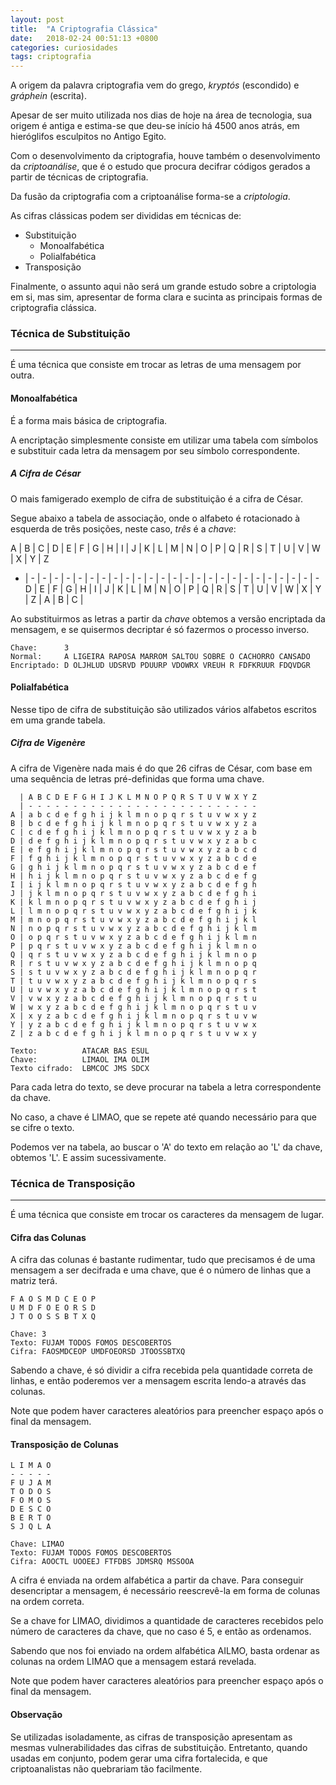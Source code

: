 ```yaml
---
layout: post
title:  "A Criptografia Clássica"
date:   2018-02-24 00:51:13 +0800
categories: curiosidades
tags: criptografia
---
```


A origem da palavra criptografia vem do grego, _kryptós_ (escondido) e _gráphein_ (escrita).

Apesar de ser muito utilizada nos dias de hoje na área de tecnologia, sua origem é antiga e estima-se que deu-se início há 4500 anos atrás, em hieróglifos esculpitos no Antigo Egito.

Com o desenvolvimento da criptografia, houve também o desenvolvimento da _criptoanálise_, que é o estudo que procura decifrar códigos gerados a partir de técnicas de criptografia.

Da fusão da criptografia com a criptoanálise forma-se a _criptologia_.

As cifras clássicas podem ser divididas em técnicas de:
* Substituição
  * Monoalfabética
  * Polialfabética
* Transposição

Finalmente, o assunto aqui não será um grande estudo sobre a criptologia em si, mas sim, apresentar de forma clara e sucinta as principais formas de criptografia clássica.

### Técnica de Substituição
- - -
É uma técnica que consiste em trocar as letras de uma mensagem por outra.

#### Monoalfabética

É a forma mais básica de criptografia.

A encriptação simplesmente consiste em utilizar uma tabela com símbolos e substituir cada letra da mensagem por seu símbolo correspondente.

##### A Cifra de César

O mais famigerado exemplo de cifra de substituição é a cifra de César.

Segue abaixo a tabela de associação, onde o alfabeto é rotacionado à esquerda de três posições, neste caso, _três_ é a _chave_:

A | B | C | D | E | F | G | H | I | J | K | L | M | N | O | P | Q | R | S | T | U | V | W | X | Y | Z 
- | - | - | - | - | - | - | - | - | - | - | - | - | - | - | - | - | - | - | - | - | - | - | - | - | - 
D | E | F | G | H | I | J | K | L | M | N | O | P | Q | R | S | T | U | V | W | X | Y | Z | A | B | C |

Ao substituirmos as letras a partir da _chave_ obtemos a versão encriptada da mensagem, e se quisermos decriptar é só fazermos o processo inverso.

```
Chave:      3
Normal:     A LIGEIRA RAPOSA MARROM SALTOU SOBRE O CACHORRO CANSADO
Encriptado: D OLJHLUD UDSRVD PDUURP VDOWRX VREUH R FDFKRUUR FDQVDGR
```

#### Polialfabética

Nesse tipo de cifra de substituição são utilizados vários alfabetos escritos em uma grande tabela.

##### Cifra de Vigenère

A cifra de Vigenère nada mais é do que 26 cifras de César, com base em uma sequência de letras pré-definidas que forma uma chave.

```
  | A B C D E F G H I J K L M N O P Q R S T U V W X Y Z
  | - - - - - - - - - - - - - - - - - - - - - - - - - -
A | a b c d e f g h i j k l m n o p q r s t u v w x y z
B | b c d e f g h i j k l m n o p q r s t u v w x y z a
C | c d e f g h i j k l m n o p q r s t u v w x y z a b
D | d e f g h i j k l m n o p q r s t u v w x y z a b c
E | e f g h i j k l m n o p q r s t u v w x y z a b c d
F | f g h i j k l m n o p q r s t u v w x y z a b c d e
G | g h i j k l m n o p q r s t u v w x y z a b c d e f
H | h i j k l m n o p q r s t u v w x y z a b c d e f g
I | i j k l m n o p q r s t u v w x y z a b c d e f g h
J | j k l m n o p q r s t u v w x y z a b c d e f g h i
K | k l m n o p q r s t u v w x y z a b c d e f g h i j
L | l m n o p q r s t u v w x y z a b c d e f g h i j k
M | m n o p q r s t u v w x y z a b c d e f g h i j k l
N | n o p q r s t u v w x y z a b c d e f g h i j k l m
O | o p q r s t u v w x y z a b c d e f g h i j k l m n
P | p q r s t u v w x y z a b c d e f g h i j k l m n o
Q | q r s t u v w x y z a b c d e f g h i j k l m n o p
R | r s t u v w x y z a b c d e f g h i j k l m n o p q
S | s t u v w x y z a b c d e f g h i j k l m n o p q r
T | t u v w x y z a b c d e f g h i j k l m n o p q r s
U | u v w x y z a b c d e f g h i j k l m n o p q r s t
V | v w x y z a b c d e f g h i j k l m n o p q r s t u
W | w x y z a b c d e f g h i j k l m n o p q r s t u v
X | x y z a b c d e f g h i j k l m n o p q r s t u v w
Y | y z a b c d e f g h i j k l m n o p q r s t u v w x
Z | z a b c d e f g h i j k l m n o p q r s t u v w x y

Texto:	        ATACAR BAS ESUL
Chave:	        LIMAOL IMA OLIM
Texto cifrado:	LBMCOC JMS SDCX
```

Para cada letra do texto, se deve procurar na tabela a letra correspondente da chave.

No caso, a chave é LIMAO, que se repete até quando necessário para que se cifre o texto.

Podemos ver na tabela, ao buscar o 'A' do texto em relação ao 'L' da chave, obtemos 'L'. E assim sucessivamente.

### Técnica de Transposição
- - -
É uma técnica que consiste em trocar os caracteres da mensagem de lugar.

#### Cifra das Colunas

A cifra das colunas é bastante rudimentar, tudo que precisamos é de uma mensagem a ser decifrada e uma chave, que é o número de linhas que a matriz terá.

```
F A O S M D C E O P
U M D F O E O R S D
J T O O S S B T X Q

Chave: 3
Texto: FUJAM TODOS FOMOS DESCOBERTOS
Cifra: FAOSMDCEOP UMDFOEORSD JTOOSSBTXQ
```
Sabendo a chave, é só dividir a cifra recebida pela quantidade correta de linhas, e então poderemos ver a mensagem escrita lendo-a através das colunas.

Note que podem haver caracteres aleatórios para preencher espaço após o final da mensagem.

#### Transposição de Colunas

```
L I M A O
- - - - -
F U J A M
T O D O S
F O M O S
D E S C O
B E R T O
S J Q L A

Chave: LIMAO
Texto: FUJAM TODOS FOMOS DESCOBERTOS
Cifra: AOOCTL UOOEEJ FTFDBS JDMSRQ MSSOOA
```
A cifra é enviada na ordem alfabética a partir da chave. Para conseguir desencriptar a mensagem, é necessário reescrevê-la em forma de colunas na ordem correta.

Se a chave for LIMAO, dividimos a quantidade de caracteres recebidos pelo número de caracteres da chave, que no caso é 5, e então as ordenamos.

Sabendo que nos foi enviado na ordem alfabética AILMO, basta ordenar as colunas na ordem LIMAO que a mensagem estará revelada.

Note que podem haver caracteres aleatórios para preencher espaço após o final da mensagem.

#### Observação

Se utilizadas isoladamente, as cifras de transposição apresentam as mesmas vulnerabilidades das cifras de substituição. Entretanto, quando usadas em conjunto, podem gerar uma cifra fortalecida, e que criptoanalistas não quebrariam tão facilmente.

